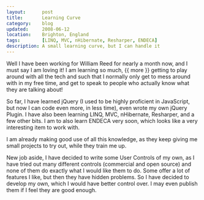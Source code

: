 ```yaml
---
layout:      post
title:       Learning Curve
category:    blog
updated:     2008-06-12
location:    Brighton, England
tags:        [LINQ, MVC, nHibernate, Resharper, ENDECA]
description: A small learning curve, but I can handle it
---
```

Well I have been working for William Reed for nearly a month now, and I must say I am loving it! I am learning so much, {{ more }} getting to play around with all the tech and such that I normally only get to mess around with in my free time, and get to speak to people who actually know what they are talking about!

So far, I have learned jQuery (I used to be highly proficient in JavaScript, but now I can code even more, in less time), even wrote my own jQuery Plugin. I have also been learning LINQ, MVC, nHibernate, Resharper, and a few other bits. I am to also learn ENDECA very soon, which looks like a very interesting item to work with.

I am already making good use of all this knowledge, as they keep giving me small projects to try out, while they train me up.

New job aside, I have decided to write some User Controls of my own, as I have tried out many different controls (commercial and open source) and none of them do exactly what I would like them to do. Some offer a lot of features I like, but then they have hidden problems. So I have decided to develop my own, which I would have better control over. I may even publish them if I feel they are good enough.
